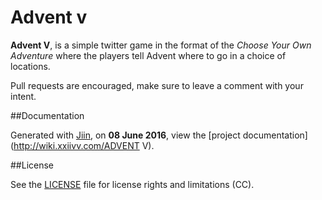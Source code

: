 # Advent v

**Advent V**, is a simple twitter game in the format of the *Choose Your Own Adventure* where the players tell Advent where to go in a choice of locations.

Pull requests are encouraged, make sure to leave a comment with your intent.

##Documentation

Generated with [Jiin](https://github.com/XXIIVV/Jiin), on **08 June 2016**, view the [project documentation](http://wiki.xxiivv.com/ADVENT V).

##License

See the [LICENSE](https://github.com/neauoire/License/README.md) file for license rights and limitations (CC).
